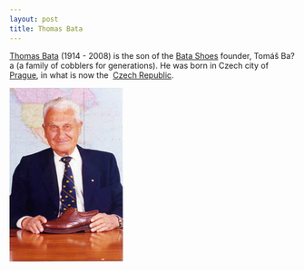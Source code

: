 ```yaml
---
layout: post
title: Thomas Bata
---
```


[Thomas Bata](http://en.wikipedia.org/wiki/Thomas_J._Bata) (1914 - 2008) is the son of the [Bata Shoes](http://en.wikipedia.org/wiki/Bata_Shoes) founder, Tomáš Ba?a (a family of cobblers for generations). He was born in Czech city of  [Prague](http://en.wikipedia.org/wiki/Prague "Prague"), in what is now the  [Czech Republic](http://en.wikipedia.org/wiki/Czech_Republic "Czech Republic").

![](/img/bata1.jpg "bata1")
